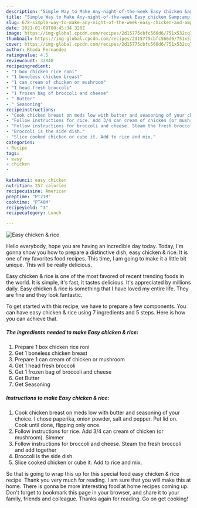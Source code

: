 ```yaml
---
description: "Simple Way to Make Any-night-of-the-week Easy chicken &amp;amp; rice"
title: "Simple Way to Make Any-night-of-the-week Easy chicken &amp;amp; rice"
slug: 678-simple-way-to-make-any-night-of-the-week-easy-chicken-and-amp-rice
date: 2021-01-09T00:45:34.320Z
image: https://img-global.cpcdn.com/recipes/2d15775cbfc566d6/751x532cq70/easy-chicken-rice-recipe-main-photo.jpg
thumbnail: https://img-global.cpcdn.com/recipes/2d15775cbfc566d6/751x532cq70/easy-chicken-rice-recipe-main-photo.jpg
cover: https://img-global.cpcdn.com/recipes/2d15775cbfc566d6/751x532cq70/easy-chicken-rice-recipe-main-photo.jpg
author: Rhoda Fernandez
ratingvalue: 4.5
reviewcount: 32848
recipeingredient:
- "1 box chicken rice roni"
- "1 boneless chicken breast"
- "1 can cream of chicken or mushroom"
- "1 head fresh broccoli"
- "1 frozen bag of broccoli and cheese"
- " Butter"
- " Seasoning"
recipeinstructions:
- "Cook chicken breast on meds low with butter and seasoning of your choice. I chose paperika, onion powder, salt and pepper. Put lid on. Cook until done, flipping only once."
- "Follow instructions for rice. Add 3/4 can cream of chicken (or mushroom). Simmer"
- "Follow instructions for broccoli and cheese. Steam the fresh broccoli and add together"
- "Broccoli is the side dish."
- "Slice cooked chicken or cube it. Add to rice and mix."
categories:
- Recipe
tags:
- easy
- chicken
- 

katakunci: easy chicken  
nutrition: 257 calories
recipecuisine: American
preptime: "PT21M"
cooktime: "PT40M"
recipeyield: "3"
recipecategory: Lunch

---
```



![Easy chicken &amp; rice](https://img-global.cpcdn.com/recipes/2d15775cbfc566d6/751x532cq70/easy-chicken-rice-recipe-main-photo.jpg)

Hello everybody, hope you are having an incredible day today. Today, I'm gonna show you how to prepare a distinctive dish, easy chicken &amp; rice. It is one of my favorites food recipes. This time, I am going to make it a little bit unique. This will be really delicious.



Easy chicken &amp; rice is one of the most favored of recent trending foods in the world. It is simple, it's fast, it tastes delicious. It's appreciated by millions daily. Easy chicken &amp; rice is something that I have loved my entire life. They are fine and they look fantastic.


To get started with this recipe, we have to prepare a few components. You can have easy chicken &amp; rice using 7 ingredients and 5 steps. Here is how you can achieve that.

<!--inarticleads1-->

##### The ingredients needed to make Easy chicken &amp; rice:

1. Prepare 1 box chicken rice roni
1. Get 1 boneless chicken breast
1. Prepare 1 can cream of chicken or mushroom
1. Get 1 head fresh broccoli
1. Get 1 frozen bag of broccoli and cheese
1. Get  Butter
1. Get  Seasoning




<!--inarticleads2-->

##### Instructions to make Easy chicken &amp; rice:

1. Cook chicken breast on meds low with butter and seasoning of your choice. I chose paperika, onion powder, salt and pepper. Put lid on. Cook until done, flipping only once.
1. Follow instructions for rice. Add 3/4 can cream of chicken (or mushroom). Simmer
1. Follow instructions for broccoli and cheese. Steam the fresh broccoli and add together
1. Broccoli is the side dish.
1. Slice cooked chicken or cube it. Add to rice and mix.




So that is going to wrap this up for this special food easy chicken &amp; rice recipe. Thank you very much for reading. I am sure that you will make this at home. There is gonna be more interesting food at home recipes coming up. Don't forget to bookmark this page in your browser, and share it to your family, friends and colleague. Thanks again for reading. Go on get cooking!
